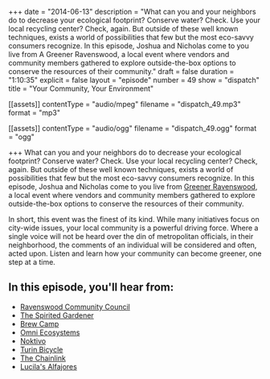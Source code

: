 +++
date = "2014-06-13"
description = "What can you and your neighbors do to decrease your ecological footprint? Conserve water? Check. Use your local recycling center? Check, again. But outside of these well known techniques, exists a world of possibilities that few but the most eco-savvy consumers recognize. In this episode, Joshua and Nicholas come to you live from A Greener Ravenswood, a local event where vendors and community members gathered to explore outside-the-box options to conserve the resources of their community."
draft = false
duration = "1:10:35"
explicit = false
layout = "episode"
number = 49
show = "dispatch"
title = "Your Community, Your Environment"

[[assets]]
  contentType = "audio/mpeg"
  filename = "dispatch_49.mp3"
  format = "mp3"

[[assets]]
  contentType = "audio/ogg"
  filename = "dispatch_49.ogg"
  format = "ogg"

+++
What can you and your neighbors do to decrease your ecological footprint? Conserve water? Check. Use your local recycling center? Check, again. But outside of these well known techniques, exists a world of possibilities that few but the most eco-savvy consumers recognize. In this episode, Joshua and Nicholas come to you live from [Greener Ravenswood](http://ravenswoodchicago.org), a local event where vendors and community members gathered to explore outside-the-box options to conserve the resources of their community.

In short, this event was the finest of its kind. While many initiatives focus on city-wide issues, your local community is a powerful driving force. Where a single voice will not be heard over the din of metropolitan officials, in their neighborhood, the comments of an individual will be considered and often, acted upon. Listen and learn how your community can become greener, one step at a time. 

## In this episode, you'll hear from:

* [Ravenswood Community Council](http://ravenswoodchicago.org)
* [The Spirited Gardener](http://www.spiritedgardener.com)
* [Brew Camp](http://brewcamp.com)
* [Omni Ecosystems](http://www.omni-ecosystems.com)
* [Noktivo](http://www.noktivo.com)
* [Turin Bicycle](http://www.turinbicycle.com)
* [The Chainlink](http://www.thechainlink.org)
* [Lucila's Alfajores](https://www.lucilashomemade.com)